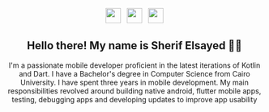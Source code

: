 <p align='center'>
<a href="https://twitter.com/sherifhasan01"><img height="30" src="https://github.com/stephenajulu/WaylonWalker/blob/main/icon/twitter.png?raw=true"></a>&nbsp;&nbsp;
<a href="https://www.instagram.com/sherifhasan25"><img height="30" src="https://github.com/stephenajulu/WaylonWalker/blob/main/icon/instagram.jpg?raw=true"></a>&nbsp;&nbsp;
<a href="https://www.linkedin.com/in/sherif-alsayed/"><img height="30" src="https://github.com/stephenajulu/WaylonWalker/blob/main/icon/linkedin.png?raw=true"></a>
</p>

<h2 align="center">Hello there! My name is Sherif Elsayed 👋🤓</h2>
<p align="center"> I'm a passionate mobile developer proficient in the latest iterations of Kotlin and Dart. I have a Bachelor's degree in Computer Science from Cairo University. I have spent three years in mobile development. My main responsibilities revolved around building native android, flutter mobile apps, testing, debugging apps and developing updates to improve app usability</p>
